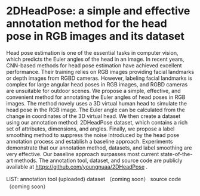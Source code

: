 # 2DHeadPose: a simple and effective annotation method for the head pose in RGB images and its dataset

Head pose estimation is one of the essential tasks in computer vision, which predicts
the Euler angles of the head in an image. In recent years, CNN-based methods for
head pose estimation have achieved excellent performance. Their training relies on
RGB images providing facial landmarks or depth images from RGBD cameras.
However, labeling facial landmarks is complex for large angular head poses in RGB
images, and RGBD cameras are unsuitable for outdoor scenes. We propose a simple,
effective, and convenient method for annotating the Euler angles of head poses in
RGB images. The method novely uses a 3D virtual human head to simulate the head
pose in the RGB image. The Euler angle can be calculated from the change in
coordinates of the 3D virtual head. We then create a dataset using our annotation
method: 2DHeadPose dataset, which contains a rich set of attributes, dimensions, and
angles. Finally, we propose a label smoothing method to suppress the noise
introduced by the head pose annotation process and establish a baseline approach.
Experiments demonstrate that our annotation method, datasets, and label smoothing
are very effective. Our baseline approach surpasses most current state-of-the-art
methods. The annotation tool, dataset, and source code are publicly available at
https://github.com/youngnuaa/2DHeadPose .

LIST:
 annotation tool (uploaded)
 dataset （coming soon）
 source code （coming soon）
